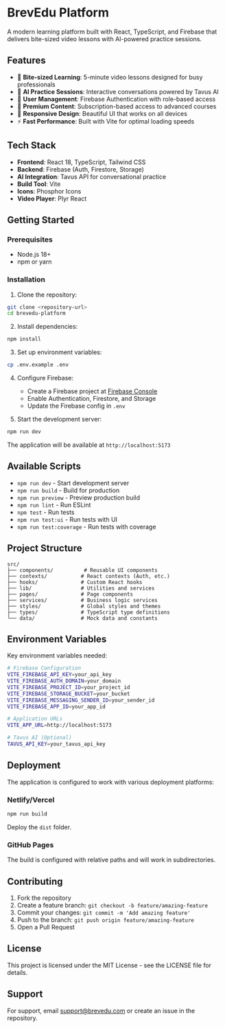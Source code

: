 # BrevEdu Platform

A modern learning platform built with React, TypeScript, and Firebase that delivers bite-sized video lessons with AI-powered practice sessions.

## Features

- 🎯 **Bite-sized Learning**: 5-minute video lessons designed for busy professionals
- 🤖 **AI Practice Sessions**: Interactive conversations powered by Tavus AI
- 👥 **User Management**: Firebase Authentication with role-based access
- 💎 **Premium Content**: Subscription-based access to advanced courses
- 📱 **Responsive Design**: Beautiful UI that works on all devices
- ⚡ **Fast Performance**: Built with Vite for optimal loading speeds

## Tech Stack

- **Frontend**: React 18, TypeScript, Tailwind CSS
- **Backend**: Firebase (Auth, Firestore, Storage)
- **AI Integration**: Tavus API for conversational practice
- **Build Tool**: Vite
- **Icons**: Phosphor Icons
- **Video Player**: Plyr React

## Getting Started

### Prerequisites

- Node.js 18+ 
- npm or yarn

### Installation

1. Clone the repository:
```bash
git clone <repository-url>
cd brevedu-platform
```

2. Install dependencies:
```bash
npm install
```

3. Set up environment variables:
```bash
cp .env.example .env
```

4. Configure Firebase:
   - Create a Firebase project at [Firebase Console](https://console.firebase.google.com)
   - Enable Authentication, Firestore, and Storage
   - Update the Firebase config in `.env`

5. Start the development server:
```bash
npm run dev
```

The application will be available at `http://localhost:5173`

## Available Scripts

- `npm run dev` - Start development server
- `npm run build` - Build for production
- `npm run preview` - Preview production build
- `npm run lint` - Run ESLint
- `npm test` - Run tests
- `npm run test:ui` - Run tests with UI
- `npm run test:coverage` - Run tests with coverage

## Project Structure

```
src/
├── components/          # Reusable UI components
├── contexts/           # React contexts (Auth, etc.)
├── hooks/              # Custom React hooks
├── lib/                # Utilities and services
├── pages/              # Page components
├── services/           # Business logic services
├── styles/             # Global styles and themes
├── types/              # TypeScript type definitions
└── data/               # Mock data and constants
```

## Environment Variables

Key environment variables needed:

```bash
# Firebase Configuration
VITE_FIREBASE_API_KEY=your_api_key
VITE_FIREBASE_AUTH_DOMAIN=your_domain
VITE_FIREBASE_PROJECT_ID=your_project_id
VITE_FIREBASE_STORAGE_BUCKET=your_bucket
VITE_FIREBASE_MESSAGING_SENDER_ID=your_sender_id
VITE_FIREBASE_APP_ID=your_app_id

# Application URLs
VITE_APP_URL=http://localhost:5173

# Tavus AI (Optional)
TAVUS_API_KEY=your_tavus_api_key
```

## Deployment

The application is configured to work with various deployment platforms:

### Netlify/Vercel
```bash
npm run build
```
Deploy the `dist` folder.

### GitHub Pages
The build is configured with relative paths and will work in subdirectories.

## Contributing

1. Fork the repository
2. Create a feature branch: `git checkout -b feature/amazing-feature`
3. Commit your changes: `git commit -m 'Add amazing feature'`
4. Push to the branch: `git push origin feature/amazing-feature`
5. Open a Pull Request

## License

This project is licensed under the MIT License - see the LICENSE file for details.

## Support

For support, email support@brevedu.com or create an issue in the repository.